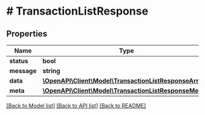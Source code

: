 # # TransactionListResponse

## Properties

Name | Type | Description | Notes
------------ | ------------- | ------------- | -------------
**status** | **bool** |  |
**message** | **string** |  |
**data** | [**\OpenAPI\Client\Model\TransactionListResponseArray[]**](TransactionListResponseArray.md) |  |
**meta** | [**\OpenAPI\Client\Model\TransactionListResponseMeta**](TransactionListResponseMeta.md) |  |

[[Back to Model list]](../../README.md#models) [[Back to API list]](../../README.md#endpoints) [[Back to README]](../../README.md)
